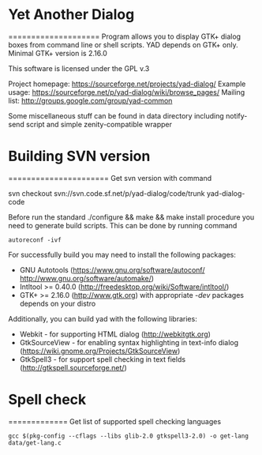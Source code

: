 # Yet Another Dialog
====================
Program allows you to display GTK+ dialog boxes from command line or 
shell scripts. YAD depends on GTK+ only. Minimal GTK+ version is 2.16.0

This software is licensed under the GPL v.3

Project homepage: https://sourceforge.net/projects/yad-dialog/
Example usage: https://sourceforge.net/p/yad-dialog/wiki/browse_pages/
Mailing list: http://groups.google.com/group/yad-common

Some miscellaneous stuff can be found in data directory including notify-send script
and simple zenity-compatible wrapper 

# Building SVN version
======================
Get svn version with command

svn checkout svn://svn.code.sf.net/p/yad-dialog/code/trunk yad-dialog-code

Before run the standard ./configure && make && make install procedure
you need to generate build scripts. This can be done by running command

`autoreconf -ivf`

For successfully build you may need to install the following packages:
* GNU Autotools (https://www.gnu.org/software/autoconf/ http://www.gnu.org/software/automake/)
* Intltool >= 0.40.0 (http://freedesktop.org/wiki/Software/intltool/)
* GTK+ >= 2.16.0 (http://www.gtk.org)
with appropriate *-dev* packages depends on your distro

Additionally, you can build yad with the following libraries:
* Webkit - for supporting HTML dialog (http://webkitgtk.org)
* GtkSourceView - for enabling syntax highlighting in text-info dialog (https://wiki.gnome.org/Projects/GtkSourceView)
* GtkSpell3 - for support spell checking in text fields (http://gtkspell.sourceforge.net/)

# Spell check
=============
Get list of supported spell checking languages

`gcc $(pkg-config --cflags --libs glib-2.0 gtkspell3-2.0) -o get-lang data/get-lang.c`

